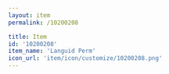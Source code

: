 ```yaml
---
layout: item
permalink: /10200208

title: Item
id: '10200208'
item_name: 'Languid Perm'
icon_url: 'item/icon/customize/10200208.png'
---
```

